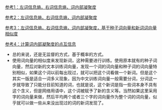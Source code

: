 
<a href='https://zhuanlan.zhihu.com/p/80385615' target='_blank'>参考1：左词信息熵，右词信息熵，词内部凝聚度</a>

<a href='https://www.cnblogs.com/jetHu/p/12273938.html' target='_blank'>参考2：左词信息熵，右词信息熵，词内部凝聚度</a>

<a href='https://www.jiqizhixin.com/articles/2019-11-27' target='_blank'>参考3：左词信息熵，右词信息熵，词内部凝聚度，基于种子词向量和新词词向量相似度</a>

<a href='https://www.jianshu.com/p/4a91dd59017c' target='_blank'>参考4：计算词内部凝聚度的点互信息</a>

- 总的来说，还是无监督的方式，基于概率的方式。
- 使用词向量的相似度来发现新词，这种需要进行训练。使用原本就有的种子词向量，然后对新的文本训练词向量，发现一个词的词向量和种子词的词向量特别相似，如果这个词以前每出现过，就可以把这个词看做一个新词。但是这个其实一版是适合一词多义现象，因为中文训练词向量一般需要分词，分词这一步就导致了只能分目前知道的词，也就是说，这个新词是指一些词本身不具有这个含义，但是网络用语中，这个词被赋予了新的含义等。当然如果这里采用字的词向量来做，然后平均两个或者三个字的词向量作为整个词的词向量，似乎就可以做一些从来没出现过的词的新词发现了。